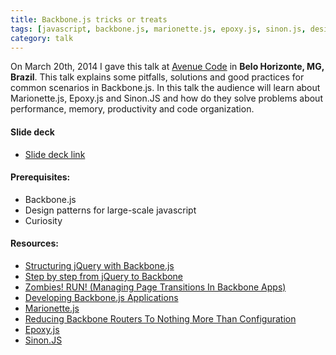 ```yaml
---
title: Backbone.js tricks or treats
tags: [javascript, backbone.js, marionette.js, epoxy.js, sinon.js, design patterns]
category: talk
---
```


On March 20th, 2014 I gave this talk at [Avenue Code](http://www.avenuecode.com) in **Belo Horizonte, MG, Brazil**. This talk explains some pitfalls, solutions and good practices for common scenarios in Backbone.js. In this talk the audience will learn about Marionette.js, Epoxy.js and Sinon.JS and how do they solve problems about performance, memory, productivity and code organization.

#### Slide deck
* [Slide deck link](//tiagorg.github.io/talk-backbone-tricks-or-treats)

#### Prerequisites:

* Backbone.js
* Design patterns for large-scale javascript
* Curiosity

#### Resources:

* [Structuring jQuery with Backbone.js](http://www.codemag.com/Article/1312061)
* [Step by step from jQuery to Backbone](https://github.com/kjbekkelund/writings/blob/master/published/understanding-backbone.md)
* [Zombies! RUN! (Managing Page Transitions In Backbone Apps)](http://lostechies.com/derickbailey/2011/09/15/zombies-run-managing-page-transitions-in-backbone-apps/)
* [Developing Backbone.js Applications](http://addyosmani.github.io/backbone-fundamentals)
* [Marionette.js](https://github.com/marionettejs/backbone.marionette)
* [Reducing Backbone Routers To Nothing More Than Configuration](http://lostechies.com/derickbailey/2012/01/02/reducing-backbone-routers-to-nothing-more-than-configuration/)
* [Epoxy.js](http://epoxyjs.org)
* [Sinon.JS](http://sinonjs.org)

